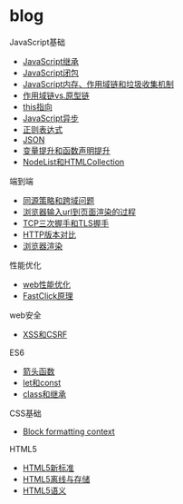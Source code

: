 # blog

JavaScript基础

* [JavaScript继承](articles/JavaScript基础/JavaScript继承.md)
* [JavaScript闭包](articles/JavaScript基础/JavaScript闭包.md)
* [JavaScript内存、作用域链和垃圾收集机制](articles/JavaScript基础/JavaScript内存、作用域链和垃圾收集机制.md)
* [作用域链vs.原型链](articles/JavaScript基础/作用域链vs.原型链.md)
* [this指向](articles/JavaScript基础/this指向.md)
* [JavaScript异步](articles/JavaScript基础/JavaScript异步.md)
* [正则表达式](articles/JavaScript基础/正则表达式.md)
* [JSON](articles/JavaScript基础/JSON.md)
* [变量提升和函数声明提升](articles/JavaScript基础/变量提升和函数声明提升.md)
* [NodeList和HTMLCollection](articles/JavaScript基础/NodeList和HTMLCollection.md)

端到端

* [同源策略和跨域问题](articles/web安全/同源策略和跨域问题.md)
* [浏览器输入url到页面渲染的过程](articles/性能优化/浏览器输入url到页面渲染的过程.md)
* [TCP三次握手和TLS握手](articles/端到端/TCP三次握手和TLS握手.md)
* [HTTP版本对比](articles/端到端/HTTP版本对比.md)
* [浏览器渲染](articles/性能优化/浏览器渲染.md)

性能优化

* [web性能优化](articles/性能优化/web性能优化.md)
* [FastClick原理](articles/性能优化/FastClick原理.md)

web安全

* [XSS和CSRF](articles/web安全/XSS和CSRF.md)

ES6

* [箭头函数](articles/ES6/箭头函数.md)
* [let和const](articles/ES6/let和const.md)
* [class和继承](articles/ES6/class和继承.md)

CSS基础

* [Block formatting context](articles/CSS基础/Block-formatting-content.md)

HTML5

* [HTML5新标准](articles/HTML5/HTML5新标准.md)
* [HTML5离线与存储](articles/HTML5/HTML5离线与存储.md)
* [HTML5语义](articles/HTML5/HTML5语义.md)



